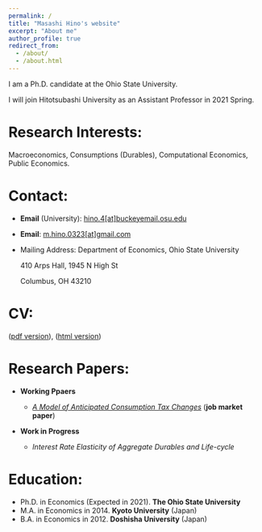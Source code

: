 ```yaml
---
permalink: /
title: "Masashi Hino's website"
excerpt: "About me"
author_profile: true
redirect_from: 
  - /about/
  - /about.html
---
```

I am a Ph.D. candidate at the Ohio State University.

I will join Hitotsubashi University as an Assistant Professor in 2021 Spring. 


Research Interests:
======
Macroeconomics, Consumptions (Durables), Computational Economics, Public Economics.

Contact:
======
* **Email** (University): [hino.4[at]buckeyemail.osu.edu](mailto:hino.4@buckeyemail.osu.edu)

* **Email**: [m.hino.0323[at]gmail.com](mailto:m.hino.0323@gmail.com)

* Mailing Address: Department of Economics, Ohio State University

  410 Arps Hall, 1945 N High St

  Columbus, OH 43210

CV:
======
([pdf version](https://masashihino.github.io/files/Hino_CV.pdf)), ([html version](https://masashihino.github.io/cv/))

Research Papers:
======
* **Working Ppaers**

  * *[A Model of Anticipated Consumption Tax Changes](https://masashihino.github.io/files/Hino_CT_Irr_paper_2020Dec.pdf)* (**job market paper**)
  
  
* **Work in Progress**
  * *Interest Rate Elasticity of Aggregate Durables and Life-cycle*

Education:
=====
* Ph.D. in Economics (Expected in 2021). **The Ohio State University**
* M.A. in Economics in 2014. **Kyoto University** (Japan)
* B.A. in Economics in 2012. **Doshisha University** (Japan)

